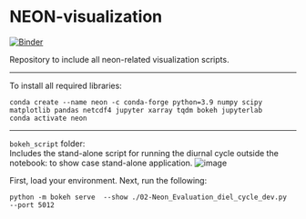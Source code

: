 # NEON-visualization
[![Binder](https://mybinder.org/badge_logo.svg)](https://mybinder.org/v2/gh/NCAR/NEON-visualization.git/main)

Repository to include all neon-related visualization scripts. 

--------------
To install all required libraries:
```
conda create --name neon -c conda-forge python=3.9 numpy scipy matplotlib pandas netcdf4 jupyter xarray tqdm bokeh jupyterlab
conda activate neon
```
--------------
``bokeh_script`` folder:  
Includes the stand-alone script for running the diurnal cycle outside the notebook: to show case stand-alone application. 
![image](https://user-images.githubusercontent.com/17344536/128048052-b31c3d8c-1f0d-4148-aef1-fd64b04d8526.png)

First, load your environment. 
Next, run the following:
```
python -m bokeh serve  --show ./02-Neon_Evaluation_diel_cycle_dev.py  --port 5012
```
